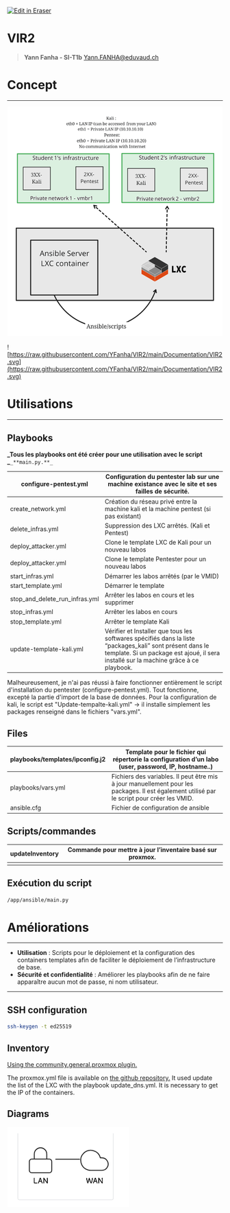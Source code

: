 <p><a target="_blank" href="https://app.eraser.io/workspace/OWdL5M6z0pbWMYSQTTu4" id="edit-in-eraser-github-link"><img alt="Edit in Eraser" src="https://firebasestorage.googleapis.com/v0/b/second-petal-295822.appspot.com/o/images%2Fgithub%2FOpen%20in%20Eraser.svg?alt=media&amp;token=968381c8-a7e7-472a-8ed6-4a6626da5501"></a></p>

# VIR2
>  **Yann Fanha - SI-T1b**
[﻿Yann.FANHA@eduvaud.ch](mailto:Yann.FANHA@eduvaud.ch) 

# Concept
---

![VIR2(2).png](https://github.com/YFanha/VIR2/blob/main/Documentation/VIR2.svg "")

![﻿https://raw.githubusercontent.com/YFanha/VIR2/main/Documentation/VIR2.svg](https://raw.githubusercontent.com/YFanha/VIR2/main/Documentation/VIR2.svg) 

# Utilisations
---

## Playbooks
**_Tous les playbooks ont été créer pour une utilisation avec le script _**`_**main.py.**_` 

| configure-pentest.yml | Configuration du pentester lab sur une machine existance avec le site et ses failles de sécurité. |
| ----- | ----- |
| create_network.yml | Création du réseau privé entre la machine kali et la machine pentest (si pas existant) |
| delete_infras.yml | Suppression des LXC arrêtés. (Kali et Pentest) |
| deploy_attacker.yml | Clone le template LXC de Kali pour un nouveau labos |
| deploy_attacker.yml | Clone le template Pentester pour un nouveau labos |
| start_infras.yml | Démarrer les labos arrêtés (par le VMID) |
| start_template.yml | Démarrer le template |
| stop_and_delete_run_infras.yml | Arrêter les labos en cours et les supprimer |
| stop_infras.yml | Arrêter les labos en cours |
| stop_template.yml | Arrêter le template Kali |
| update-template-kali.yml | Vérifier et Installer que tous les softwares spécifiés dans la liste “packages_kali” sont présent dans le template. Si un package est ajoué, il sera installé sur la machine grâce à ce playbook. |
Malheureusement, je n'ai pas réussi à faire fonctionner entièrement le script d'installation du pentester (configure-pentest.yml). Tout fonctionne, excepté la partie d'import de la base de données.
Pour la configuration de kali, le script est "Update-tempalte-kali.yml" -> il installe simplement les packages renseigné dans le fichiers "vars.yml".

## Files
| playbooks/templates/ipconfig.j2 | Template pour le fichier qui répertorie la configuration d’un labo (user, password, IP, hostname..) |
| ----- | ----- |
| playbooks/vars.yml | Fichiers des variables. Il peut être mis à jour manuellement pour les packages. Il est également utilisé par le script pour créer les VMID. |
| ansible.cfg | Fichier de configuration de ansible |
## Scripts/commandes
| updateInventory | Commande pour mettre à jour l’inventaire basé sur proxmox. |
| ----- | ----- |
|  |  |
## Exécution du script
```bash
/app/ansible/main.py
```
# Améliorations
---

- **Utilisation** : Scripts pour le déploiement et la configuration des containers templates afin de faciliter le déploiement de l’infrastructure de base.
- **Sécurité et confidentialité** : Améliorer les playbooks afin de ne faire apparaître aucun mot de passe, ni nom utilisateur.
---

## SSH configuration
```bash
ssh-keygen -t ed25519
```
## Inventory
[﻿Using the community.general.proxmox plugin.](https://docs.ansible.com/ansible/latest/collections/community/general/proxmox_inventory.html) 

The proxmox.yml file is available on [﻿the github repository.](https://github.com/YFanha/VIR2/blob/main/inventory/proxmox.yml) It used update the list of the LXC with the playbook update_dns.yml. It is necessary to get the IP of the containers.





 


<!-- eraser-additional-content -->
## Diagrams
<!-- eraser-additional-files -->
<a href="/README-cloud-architecture-1.eraserdiagram" data-element-id="p8fqXPnaMOc_q6EKQg8nu"><img src="/.eraser/OWdL5M6z0pbWMYSQTTu4___uz7sTbrDV2bvpLzex5kzFZIrBMH2___---diagram----f156fe8af359277e15d6b668f24b0d19.png" alt="" data-element-id="p8fqXPnaMOc_q6EKQg8nu" /></a>
<!-- end-eraser-additional-files -->
<!-- end-eraser-additional-content -->
<!--- Eraser file: https://app.eraser.io/workspace/OWdL5M6z0pbWMYSQTTu4 --->